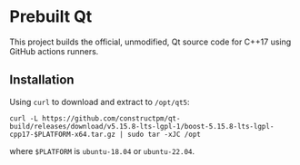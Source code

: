 # Prebuilt Qt

This project builds the official, unmodified, Qt source code for C++17 using
GitHub actions runners.


## Installation

Using `curl` to download and extract to `/opt/qt5`:

    curl -L https://github.com/constructpm/qt-build/releases/download/v5.15.8-lts-lgpl-1/boost-5.15.8-lts-lgpl-cpp17-$PLATFORM-x64.tar.gz | sudo tar -xJC /opt

where `$PLATFORM` is `ubuntu-18.04` or `ubuntu-22.04`.
